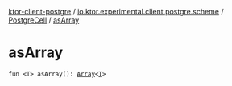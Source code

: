 [ktor-client-postgre](../../index.md) / [io.ktor.experimental.client.postgre.scheme](../index.md) / [PostgreCell](index.md) / [asArray](./as-array.md)

# asArray

`fun <T> asArray(): `[`Array`](https://kotlinlang.org/api/latest/jvm/stdlib/kotlin/-array/index.html)`<`[`T`](as-array.md#T)`>`